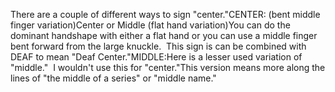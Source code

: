 There are a couple of different ways to sign "center."CENTER:
(bent middle finger variation)Center or Middle (flat hand 
variation)You can do the dominant handshape with either a flat hand or you can use a 
	middle finger bent forward from the large knuckle. 
  This sign is can be combined with DEAF to mean "Deaf Center."MIDDLE:Here is a lesser used variation of "middle."  I wouldn't use this for 
	"center."This version means more along the lines of "the middle of a series" or 
	"middle name."